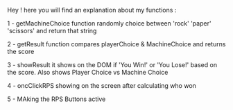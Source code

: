 Hey ! here you will find an explanation about my functions :

1 - getMachineChoice function randomly choice between 'rock' 'paper' 'scissors' and return that string

2 - getResult function compares playerChoice & MachineChoice and returns the score

3 - showResult it shows on the DOM if 'You Win!' or 'You Lose!' based on the score. Also shows Player Choice vs Machine Choice

4 - oncClickRPS showing on the screen after calculating who won 

5 - MAking the RPS Buttons active
